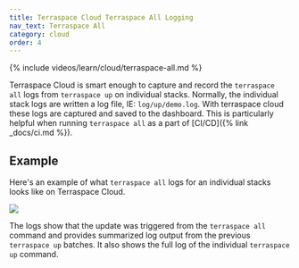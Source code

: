 ```yaml
---
title: Terraspace Cloud Terraspace All Logging
nav_text: Terraspace All
category: cloud
order: 4
---
```


{% include videos/learn/cloud/terraspace-all.md %}

Terraspace Cloud is smart enough to capture and record the `terraspace all` logs from `terraspace up` on individual stacks. Normally, the individual stack logs are written a log file, IE: `log/up/demo.log`. With terraspace cloud these logs are captured and saved to the dashboard. This is particularly helpful when running `terraspace all` as a part of [CI/CD]({% link _docs/ci.md %}).

## Example

Here's an example of what `terraspace all` logs for an individual stacks looks like on Terraspace Cloud.

![](https://img.boltops.com/images/terraspace/cloud/all/terraspace-all-logs.png)

The logs show that the update was triggered from the `terraspace all` command and provides summarized log output from the previous `terraspace up` batches. It also shows the full log of the individual `terraspace up` command. 
